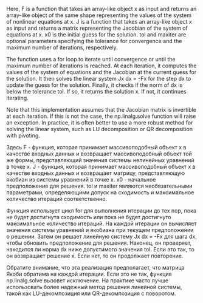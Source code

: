 Here, F is a function that takes an array-like object x as input and returns an array-like object of the same shape representing the values of the system of nonlinear equations at x. J is a function that takes an array-like object x as input and returns a matrix representing the Jacobian of the system of equations at x. x0 is the initial guess for the solution. tol and maxiter are optional parameters specifying the tolerance for convergence and the maximum number of iterations, respectively.

The function uses a for loop to iterate until convergence or until the maximum number of iterations is reached. At each iteration, it computes the values of the system of equations and the Jacobian at the current guess for the solution. It then solves the linear system Jx dx = -Fx for the step dx to update the guess for the solution. Finally, it checks if the norm of dx is below the tolerance tol. If so, it returns the solution x. If not, it continues iterating.

Note that this implementation assumes that the Jacobian matrix is invertible at each iteration. If this is not the case, the np.linalg.solve function will raise an exception. In practice, it is often better to use a more robust method for solving the linear system, such as LU decomposition or QR decomposition with pivoting.

Здесь F - функция, которая принимает массивоподобный объект x в качестве входных данных и возвращает массивоподобный объект той же формы, представляющий значения системы нелинейных уравнений в точке x. J - функция, которая принимает массивоподобный объект x в качестве входных данных и возвращает матрицу, представляющую якобиан из системы уравнений в точке x. x0 - начальное предположение для решения. tol и maxiter являются необязательными параметрами, определяющими допуск на сходимость и максимальное количество итераций соответственно.

Функция использует цикл for для выполнения итерации до тех пор, пока не будет достигнута сходимость или пока не будет достигнуто максимальное количество итераций. На каждой итерации он вычисляет значения системы уравнений и якобиана при текущем предположении о решении. Затем он решает линейную систему Jx dx = -Fx для шага dx, чтобы обновить предположение для решения. Наконец, он проверяет, находится ли норма dx ниже допустимого значения tol. Если это так, то он возвращает решение x. Если нет, то он продолжает повторение.

Обратите внимание, что эта реализация предполагает, что матрица Якоби обратима на каждой итерации. Если это не так, функция np.linalg.solve вызовет исключение. На практике часто лучше использовать более надежный метод решения линейной системы, такой как LU-декомпозиция или QR-декомпозиция с поворотом.